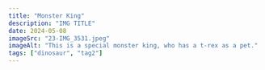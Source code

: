 ```yaml
---
title: "Monster King"
description: "IMG TITLE"
date: 2024-05-08
imageSrc: "23-IMG_3531.jpeg"
imageAlt: "This is a special monster king, who has a t-rex as a pet."
tags: ["dinosaur", "tag2"]
---
```

